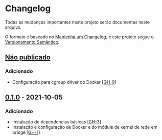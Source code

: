 # Changelog

Todas as mudanças importantes neste projeto serão documentas neste arquivo.

O formato é baseado no [Mantenha um Changelog](https://keepachangelog.com/pt-BR/1.0.0/),
e este projeto segue o [Versionamento Semântico](https://semver.org/lang/pt-BR/spec/v2.0.0.html).

## [Não publicado]

### Adicionado
- Configuração para cgroup driver do Docker [[GH-9](https://github.com/mentoriaiac/iac_role_runtime/pull/9)]

## [0.1.0] - 2021-10-05
### Adicionado
- Instalação de dependencias básicas [[GH-3](https://github.com/mentoriaiac/iac_role_runtime/pull/3)]
- Instalação e configuração de Docker e do módule de kernel de rede em bridge [[GH-1](https://github.com/mentoriaiac/iac_role_runtime/pull/1)]

[Não publicado]: https://github.com/mentoriaiac/iac_role_runtime/compare/v0.1.0...HEAD
[0.1.0]: https://github.com/mentoriaiac/iac_role_runtime/releases/tag/v0.1.0

